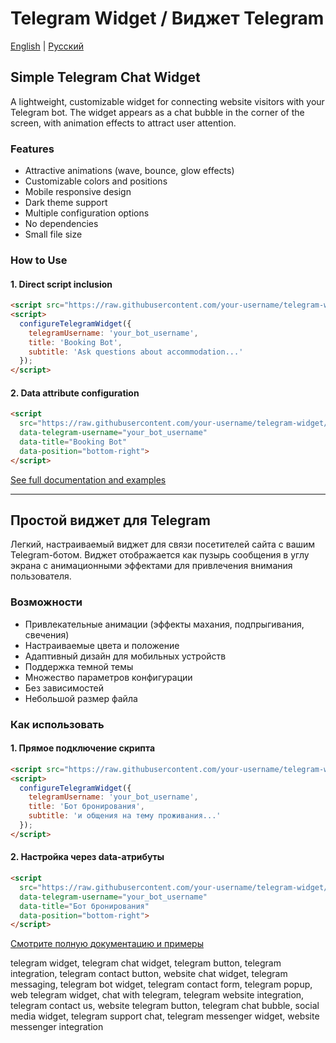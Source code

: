 # Telegram Widget / Виджет Telegram

[English](#english) | [Русский](#russian)

<a name="english"></a>
## Simple Telegram Chat Widget

A lightweight, customizable widget for connecting website visitors with your Telegram bot. The widget appears as a chat bubble in the corner of the screen, with animation effects to attract user attention.

### Features
- Attractive animations (wave, bounce, glow effects)
- Customizable colors and positions
- Mobile responsive design
- Dark theme support
- Multiple configuration options
- No dependencies
- Small file size

### How to Use

#### 1. Direct script inclusion
```html
<script src="https://raw.githubusercontent.com/your-username/telegram-widget/main/simple-telegram-widget.js"></script>
<script>
  configureTelegramWidget({
    telegramUsername: 'your_bot_username',
    title: 'Booking Bot',
    subtitle: 'Ask questions about accommodation...'
  });
</script>
```

#### 2. Data attribute configuration
```html
<script 
  src="https://raw.githubusercontent.com/your-username/telegram-widget/main/simple-telegram-widget.js"
  data-telegram-username="your_bot_username"
  data-title="Booking Bot"
  data-position="bottom-right">
</script>
```

[See full documentation and examples](https://github.com/Doc-Code/web-widget-telegram/blob/main/README.md)

---

<a name="russian"></a>
## Простой виджет для Telegram

Легкий, настраиваемый виджет для связи посетителей сайта с вашим Telegram-ботом. Виджет отображается как пузырь сообщения в углу экрана с анимационными эффектами для привлечения внимания пользователя.

### Возможности
- Привлекательные анимации (эффекты махания, подпрыгивания, свечения)
- Настраиваемые цвета и положение
- Адаптивный дизайн для мобильных устройств
- Поддержка темной темы
- Множество параметров конфигурации
- Без зависимостей
- Небольшой размер файла

### Как использовать

#### 1. Прямое подключение скрипта
```html
<script src="https://raw.githubusercontent.com/your-username/telegram-widget/main/simple-telegram-widget.js"></script>
<script>
  configureTelegramWidget({
    telegramUsername: 'your_bot_username',
    title: 'Бот бронирования',
    subtitle: 'и общения на тему проживания...'
  });
</script>
```

#### 2. Настройка через data-атрибуты
```html
<script 
  src="https://raw.githubusercontent.com/your-username/telegram-widget/main/simple-telegram-widget.js"
  data-telegram-username="your_bot_username"
  data-title="Бот бронирования"
  data-position="bottom-right">
</script>
```

[Смотрите полную документацию и примеры](https://github.com/Doc-Code/web-widget-telegram/blob/main/README.md)


telegram widget, telegram chat widget, telegram button, telegram integration, telegram contact button, website chat widget, telegram messaging, telegram bot widget, telegram contact form, telegram popup, web telegram widget, chat with telegram, telegram website integration, telegram contact us, website telegram button, telegram chat bubble, social media widget, telegram support chat, telegram messenger widget, website messenger integration

